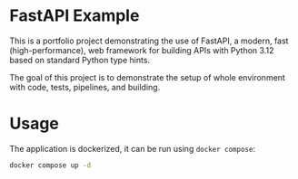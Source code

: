 # FastAPI Example

This is a portfolio project demonstrating the use of FastAPI, a modern, fast (high-performance),
web framework for building APIs with Python 3.12 based on standard Python type hints.

The goal of this project is to demonstrate the setup of whole environment with code, tests, pipelines, and building.

# Usage
The application is dockerized, it can be run using `docker compose`:
```bash
docker compose up -d
```

